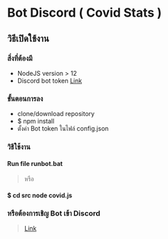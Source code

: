 # Bot Discord ( Covid Stats ) 
## วิธีเปิดใช้งาน
### สิ่งที่ต้องมี 

* NodeJS version > 12
* Discord bot token [Link](https://discord.com/developers/applications)

### ขั้นตอนการลง

* clone/download repository 
* $ npm install 
* ตั้งค่า Bot token ในไฟล์ config.json 

### วิธีใช้งาน
#### Run file runbot.bat
> หรือ
#### $ cd src node covid.js

### หรือต้องการเชิญ Bot เข้า Discord 
> [Link](https://discord.com/oauth2/authorize?client_id=710709959087751270&scope=bot&permissions=8)

